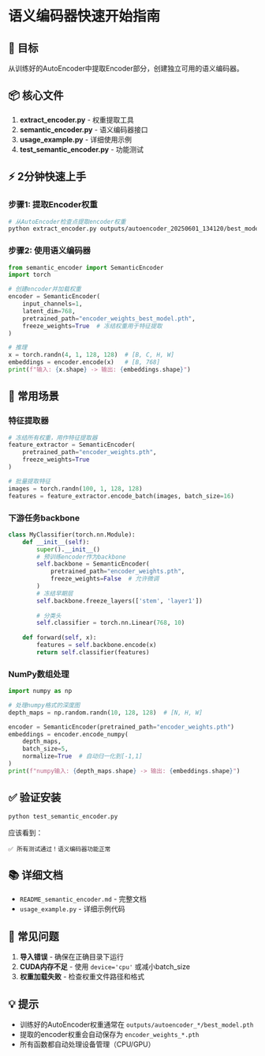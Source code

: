 # 语义编码器快速开始指南

## 🎯 目标
从训练好的AutoEncoder中提取Encoder部分，创建独立可用的语义编码器。

## 📦 核心文件
1. **extract_encoder.py** - 权重提取工具
2. **semantic_encoder.py** - 语义编码器接口
3. **usage_example.py** - 详细使用示例
4. **test_semantic_encoder.py** - 功能测试

## ⚡ 2分钟快速上手

### 步骤1: 提取Encoder权重
```bash
# 从AutoEncoder检查点提取encoder权重
python extract_encoder.py outputs/autoencoder_20250601_134120/best_model.pth
```

### 步骤2: 使用语义编码器
```python
from semantic_encoder import SemanticEncoder
import torch

# 创建encoder并加载权重
encoder = SemanticEncoder(
    input_channels=1,
    latent_dim=768,
    pretrained_path="encoder_weights_best_model.pth",
    freeze_weights=True  # 冻结权重用于特征提取
)

# 推理
x = torch.randn(4, 1, 128, 128)  # [B, C, H, W]
embeddings = encoder.encode(x)   # [B, 768]
print(f"输入: {x.shape} -> 输出: {embeddings.shape}")
```

## 🔧 常用场景

### 特征提取器
```python
# 冻结所有权重，用作特征提取器
feature_extractor = SemanticEncoder(
    pretrained_path="encoder_weights.pth",
    freeze_weights=True
)

# 批量提取特征
images = torch.randn(100, 1, 128, 128)
features = feature_extractor.encode_batch(images, batch_size=16)
```

### 下游任务backbone
```python
class MyClassifier(torch.nn.Module):
    def __init__(self):
        super().__init__()
        # 预训练encoder作为backbone
        self.backbone = SemanticEncoder(
            pretrained_path="encoder_weights.pth",
            freeze_weights=False  # 允许微调
        )
        # 冻结早期层
        self.backbone.freeze_layers(['stem', 'layer1'])
        
        # 分类头
        self.classifier = torch.nn.Linear(768, 10)
    
    def forward(self, x):
        features = self.backbone.encode(x)
        return self.classifier(features)
```

### NumPy数组处理
```python
import numpy as np

# 处理numpy格式的深度图
depth_maps = np.random.randn(10, 128, 128)  # [N, H, W]

encoder = SemanticEncoder(pretrained_path="encoder_weights.pth")
embeddings = encoder.encode_numpy(
    depth_maps,
    batch_size=5,
    normalize=True  # 自动归一化到[-1,1]
)
print(f"numpy输入: {depth_maps.shape} -> 输出: {embeddings.shape}")
```

## ✅ 验证安装
```bash
python test_semantic_encoder.py
```

应该看到：
```
✅ 所有测试通过！语义编码器功能正常
```

## 📚 详细文档
- `README_semantic_encoder.md` - 完整文档
- `usage_example.py` - 详细示例代码

## 🚨 常见问题
1. **导入错误** - 确保在正确目录下运行
2. **CUDA内存不足** - 使用 `device='cpu'` 或减小batch_size
3. **权重加载失败** - 检查权重文件路径和格式

## 💡 提示
- 训练好的AutoEncoder权重通常在 `outputs/autoencoder_*/best_model.pth`
- 提取的encoder权重会自动保存为 `encoder_weights_*.pth`
- 所有函数都自动处理设备管理（CPU/GPU） 